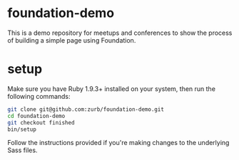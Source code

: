 foundation-demo
===============

This is a demo repository for meetups and conferences to show the process of building a simple page using Foundation.


setup
=====

Make sure you have Ruby 1.9.3+ installed on your system, then run the following commands:

```bash
git clone git@github.com:zurb/foundation-demo.git
cd foundation-demo
git checkout finished
bin/setup
```

Follow the instructions provided if you're making changes to the underlying Sass files.
